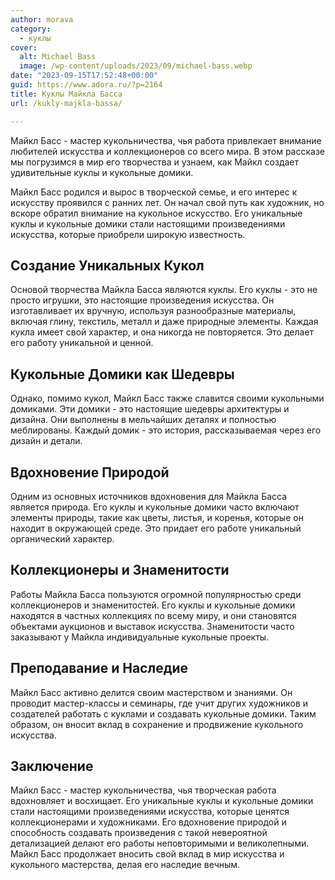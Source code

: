 ```yaml
---
author: morava
category:
  - куклы
cover:
  alt: Michael Bass
  image: /wp-content/uploads/2023/09/michael-bass.webp
date: "2023-09-15T17:52:48+00:00"
guid: https://www.adora.ru/?p=2164
title: Куклы Майкла Басса
url: /kukly-majkla-bassa/

---
```

Майкл Басс \- мастер кукольничества, чья работа привлекает внимание любителей искусства и коллекционеров со всего мира. В этом рассказе мы погрузимся в мир его творчества и узнаем, как Майкл создает удивительные куклы и кукольные домики.

Майкл Басс родился и вырос в творческой семье, и его интерес к искусству проявился с ранних лет. Он начал свой путь как художник, но вскоре обратил внимание на кукольное искусство. Его уникальные куклы и кукольные домики стали настоящими произведениями искусства, которые приобрели широкую известность.

## **Создание Уникальных Кукол**

Основой творчества Майкла Басса являются куклы. Его куклы \- это не просто игрушки, это настоящие произведения искусства. Он изготавливает их вручную, используя разнообразные материалы, включая глину, текстиль, металл и даже природные элементы. Каждая кукла имеет свой характер, и она никогда не повторяется. Это делает его работу уникальной и ценной.

## **Кукольные Домики как Шедевры**

Однако, помимо кукол, Майкл Басс также славится своими кукольными домиками. Эти домики \- это настоящие шедевры архитектуры и дизайна. Они выполнены в мельчайших деталях и полностью меблированы. Каждый домик \- это история, рассказываемая через его дизайн и детали.

## **Вдохновение Природой**

Одним из основных источников вдохновения для Майкла Басса является природа. Его куклы и кукольные домики часто включают элементы природы, такие как цветы, листья, и коренья, которые он находит в окружающей среде. Это придает его работе уникальный органический характер.

## **Коллекционеры и Знаменитости**

Работы Майкла Басса пользуются огромной популярностью среди коллекционеров и знаменитостей. Его куклы и кукольные домики находятся в частных коллекциях по всему миру, и они становятся объектами аукционов и выставок искусства. Знаменитости часто заказывают у Майкла индивидуальные кукольные проекты.

## **Преподавание и Наследие**

Майкл Басс активно делится своим мастерством и знаниями. Он проводит мастер-классы и семинары, где учит других художников и создателей работать с куклами и создавать кукольные домики. Таким образом, он вносит вклад в сохранение и продвижение кукольного искусства.

## **Заключение**

Майкл Басс \- мастер кукольничества, чья творческая работа вдохновляет и восхищает. Его уникальные куклы и кукольные домики стали настоящими произведениями искусства, которые ценятся коллекционерами и художниками. Его вдохновение природой и способность создавать произведения с такой невероятной детализацией делают его работы неповторимыми и великолепными. Майкл Басс продолжает вносить свой вклад в мир искусства и кукольного мастерства, делая его наследие вечным.
